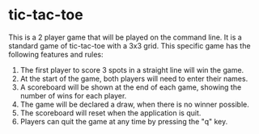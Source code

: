 # tic-tac-toe

This is a 2 player game that will be played on the command line. It is a standard game of tic-tac-toe with a 3x3 grid. This specific game has the following features and rules:

1. The first player to score 3 spots in a straight line will win the game. 
2. At the start of the game, both players will need to enter their names.
3. A scoreboard will be shown at the end of each game, showing the number of wins for each player.
4. The game will be declared a draw, when there is no winner possible.
5. The scoreboard will reset when the application is quit.
6. Players can quit the game at any time by pressing the "q" key.
